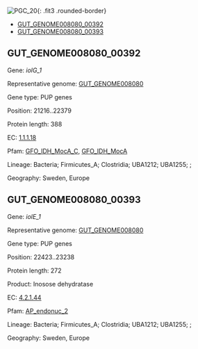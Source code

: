 ![PGC_20](../static/images/Clusters_figure/PGC_20.jpg){: .fit3 .rounded-border}

<ul id="myTab" class="nav nav-tabs">
  <li class="active">
        <a href="#tab1" data-toggle="tab">GUT_GENOME008080_00392</a>
  </li>
<li><a href="#tab2" data-toggle="tab">GUT_GENOME008080_00393</a></li>
</ul>

<div id="myTabContent" class="tab-content">
  <div class="tab-pane fade in active" id="tab1">

<h2 id="GUT_GENOME008080_00392">GUT_GENOME008080_00392</h2>
<p>Gene: <em>iolG_1</em>
<p>Representative genome: <a href="https://www.ebi.ac.uk/metagenomics/genomes/MGYG-HGUT-00373">GUT_GENOME008080</a></p>
<p>Gene type: PUP genes</p>
<p>Position: 21216..22379</p>
<p>Protein length: 388</p>
<p>EC: <a href="https://www.brenda-enzymes.org/enzyme.php?ecno=1.1.1.18">1.1.1.18</a></p>
<p>Pfam: <a href="http://pfam.xfam.org/family/GFO_IDH_MocA_C">GFO_IDH_MocA_C</a>, <a href="http://pfam.xfam.org/family/GFO_IDH_MocA">GFO_IDH_MocA</a></p>
<p>Lineage: Bacteria; Firmicutes_A; Clostridia; UBA1212; UBA1255; ; </p>
<p>Geography: Sweden, Europe</p>
  </div>

  <div class="tab-pane fade" id="tab2">

<h2 id="GUT_GENOME008080_00393">GUT_GENOME008080_00393</h2>
<p>Gene: <em>iolE_1</em></p>
<p>Representative genome: <a href="https://www.ebi.ac.uk/metagenomics/genomes/MGYG-HGUT-00373">GUT_GENOME008080</a></p>
<p>Gene type: PUP genes</p>
<p>Position: 22423..23238</p>
<p>Protein length: 272</p>
<p>Product: Inosose dehydratase</p>
<p>EC: <a href="https://www.brenda-enzymes.org/enzyme.php?ecno=4.2.1.44">4.2.1.44</a></p>
<p>Pfam: <a href="http://pfam.xfam.org/family/AP_endonuc_2">AP_endonuc_2</a></p>

<p>Lineage: Bacteria; Firmicutes_A; Clostridia; UBA1212; UBA1255; ; </p>
<p>Geography: Sweden, Europe</p>

  </div>
</div>
